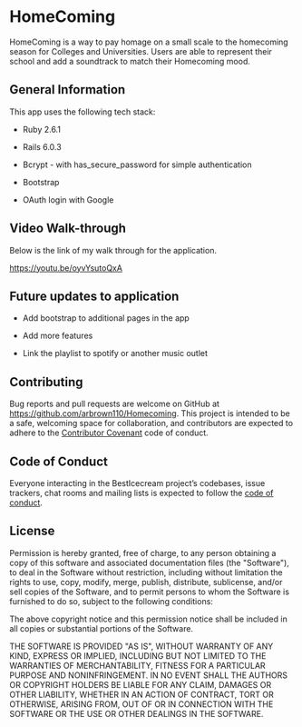 # HomeComing 
HomeComing is a way to pay homage on a small scale to the homecoming season for Colleges and Universities. Users are able to represent their school and add a soundtrack to match their Homecoming mood. 

## General Information

This app uses the following tech stack:

- Ruby 2.6.1

- Rails 6.0.3

- Bcrypt - with has_secure_password for simple authentication

- Bootstrap 

- OAuth login with Google

## Video Walk-through
Below is the link of my walk through for the application.

https://youtu.be/oyvYsutoQxA


## Future updates to application

- Add bootstrap to additional pages in the app

- Add more features 

- Link the playlist to spotify or another music outlet

## Contributing

Bug reports and pull requests are welcome on GitHub at https://github.com/arbrown110/Homecoming. This project is intended to be a safe, welcoming space for collaboration, and contributors are expected to adhere to the [Contributor Covenant](http://contributor-covenant.org) code of conduct.

## Code of Conduct

Everyone interacting in the BestIcecream project’s codebases, issue trackers, chat rooms and mailing lists is expected to follow the [code of conduct](https://github.com/AlwinaO/best_icecream/blob/master/CODE_OF_CONDUCT.md).

## License

Permission is hereby granted, free of charge, to any person obtaining a copy of this software and associated documentation files (the "Software"), to deal in the Software without restriction, including without limitation the rights to use, copy, modify, merge, publish, distribute, sublicense, and/or sell copies of the Software, and to permit persons to whom the Software is furnished to do so, subject to the following conditions:

The above copyright notice and this permission notice shall be included in all copies or substantial portions of the Software.

THE SOFTWARE IS PROVIDED "AS IS", WITHOUT WARRANTY OF ANY KIND, EXPRESS OR IMPLIED, INCLUDING BUT NOT LIMITED TO THE WARRANTIES OF MERCHANTABILITY, FITNESS FOR A PARTICULAR PURPOSE AND NONINFRINGEMENT. IN NO EVENT SHALL THE AUTHORS OR COPYRIGHT HOLDERS BE LIABLE FOR ANY CLAIM, DAMAGES OR OTHER LIABILITY, WHETHER IN AN ACTION OF CONTRACT, TORT OR OTHERWISE, ARISING FROM, OUT OF OR IN CONNECTION WITH THE SOFTWARE OR THE USE OR OTHER DEALINGS IN THE SOFTWARE.

